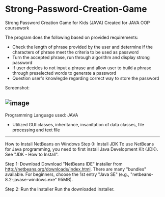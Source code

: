 # Strong-Password-Creation-Game
Strong Password Creation Game for Kids (JAVA) 
Created for JAVA OOP coursework

The program does the following based on provided requirements:
  - Check the length of phrase provided by the user and determine if the characters of phrase meet the criteria to be used as password
  - Turn the accepted phrase, run through algorithm and display strong password
  - If user decides to not input a phrase and allow user to build a phrase through preselected words to generate a password
  - Question user's knowlegde regarding correct way to store the password

Screenshot: 


![image](https://user-images.githubusercontent.com/84930346/169653448-21e9c601-5648-4254-9b08-856ab1dc02b4.png)
----------------------------------------------------------------------------------------------------------------------------------------

Programming Language used: JAVA
  - Utilized GUI classes, inheritance, insanitation of data classes, file processing and text file 

----------------------------------------------------------------------------------------------------------------------------------------

How to Install NetBeans on Windows
Step 0: Install JDK
To use NetBeans for Java programming, you need to first install Java Development Kit (JDK). See "JDK - How to Install".

Step 1: Download
Download "NetBeans IDE" installer from http://netbeans.org/downloads/index.html. There are many "bundles" available. For beginners, choose the 1st entry "Java SE" (e.g., "netbeans-8.2-javase-windows.exe" 95MB).

Step 2: Run the Installer
Run the downloaded installer.
